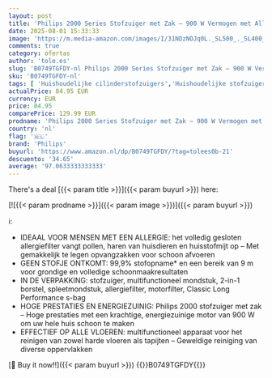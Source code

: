 ```yaml
---
layout: post
title: 'Philips 2000 Series Stofzuiger met Zak – 900 W Vermogen met Allergiefilter  99 9% Stofopname  Bereik van 9 m  Energieklasse A  FC8243/09 '
date: 2025-08-01 15:33:33
image: 'https://m.media-amazon.com/images/I/31NDzNOJq0L._SL500_._SL400_.jpg'
comments: true
category: ofertas
author: 'tole.es'
slug: 'B0749TGFDY-nl Philips 2000 Series Stofzuiger met Zak – 900 W Vermogen...'
sku: 'B0749TGFDY-nl'
tags: [ 'Huishoudelijke cilinderstofzuigers','Huishoudelijke stofzuigers','Schoonmaken en stofzuigers','Wonen & keuken','philips','🇳🇱', ]
actualPrice: 84.95 EUR
currency: EUR
price: 84.95
comparePrice: 129.99 EUR
prodname: 'Philips 2000 Series Stofzuiger met Zak – 900 W Vermogen met Allergiefilter  99 9% Stofopname  Bereik van 9 m  Energieklasse A  FC8243/09 '
country: 'nl'
flag: '🇳🇱'
brand: 'Philips'
buyurl: 'https://www.amazon.nl/dp/B0749TGFDY/?tag=tolees0b-21'
descuento: '34.65'
average: '97.0633333333333'
---
```


There's a deal [{{< param title >}}]({{< param buyurl >}})  here:

[![{{< param prodname >}}]({{< param image >}})]({{< param buyurl >}})

ℹ️:

- IDEAAL VOOR MENSEN MET EEN ALLERGIE: het volledig gesloten allergiefilter vangt pollen, haren van huisdieren en huisstofmijt op – Met gemakkelijk te legen opvangzakken voor schoon afvoeren
- GEEN STOFJE ONTKOMT: 99,9% stofopname* en een bereik van 9 m voor grondige en volledige schoonmaakresultaten
- IN DE VERPAKKING: stofzuiger, multifunctioneel mondstuk, 2-in-1 borstel, spleetmondstuk, allergiefilter, motorfilter, Classic Long Performance s-bag
- HOGE PRESTATIES EN ENERGIEZUINIG: Philips 2000 stofzuiger met zak – Hoge prestaties met een krachtige, energiezuinige motor van 900 W om uw hele huis schoon te maken
- EFFECTIEF OP ALLE VLOEREN: multifunctioneel apparaat voor het reinigen van zowel harde vloeren als tapijten – Geweldige reiniging van diverse oppervlakken

[🛒 Buy it now!!]({{< param buyurl >}})
{{<world>}}B0749TGFDY{{</world>}}
